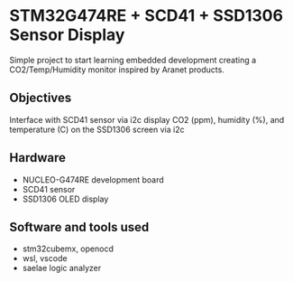 # STM32G474RE + SCD41 + SSD1306 Sensor Display

Simple project to start learning embedded development creating a CO2/Temp/Humidity monitor inspired by Aranet products.

## Objectives

Interface with SCD41 sensor via i2c
display CO2 (ppm), humidity (%), and temperature (C) on the SSD1306 screen via i2c

## Hardware

- NUCLEO-G474RE development board
- SCD41 sensor
- SSD1306 OLED display

## Software and tools used

- stm32cubemx, openocd
- wsl, vscode
- saelae logic analyzer